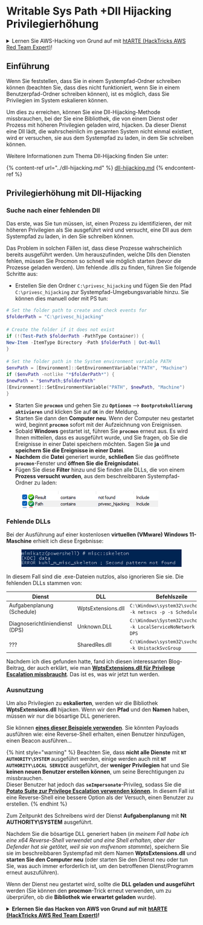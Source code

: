 # Writable Sys Path +Dll Hijacking Privilegierhöhung

<details>

<summary>Lernen Sie AWS-Hacking von Grund auf mit <a href="https://training.hacktricks.xyz/courses/arte">htARTE (HackTricks AWS Red Team Expert)</a>!</summary>

Andere Möglichkeiten, HackTricks zu unterstützen:

- Wenn Sie Ihr Unternehmen in HackTricks bewerben möchten oder HackTricks als PDF herunterladen möchten, überprüfen Sie die [ABONNEMENTPLÄNE](https://github.com/sponsors/carlospolop)!
- Holen Sie sich das offizielle PEASS & HackTricks-Merchandise
- Entdecken Sie die PEASS-Familie, unsere Sammlung exklusiver NFTs
- Treten Sie der Discord-Gruppe oder der Telegram-Gruppe bei oder folgen Sie uns auf Twitter
- Teilen Sie Ihre Hacking-Tricks, indem Sie PRs an die HackTricks- und HackTricks Cloud-GitHub-Repositories senden.

</details>

## Einführung

Wenn Sie feststellen, dass Sie in einem Systempfad-Ordner schreiben können (beachten Sie, dass dies nicht funktioniert, wenn Sie in einem Benutzerpfad-Ordner schreiben können), ist es möglich, dass Sie Privilegien im System eskalieren können.

Um dies zu erreichen, können Sie eine Dll-Hijacking-Methode missbrauchen, bei der Sie eine Bibliothek, die von einem Dienst oder Prozess mit höheren Privilegien geladen wird, hijacken. Da dieser Dienst eine Dll lädt, die wahrscheinlich im gesamten System nicht einmal existiert, wird er versuchen, sie aus dem Systempfad zu laden, in dem Sie schreiben können.

Weitere Informationen zum Thema Dll-Hijacking finden Sie unter:

{% content-ref url="../dll-hijacking.md" %}
[dll-hijacking.md](../dll-hijacking.md)
{% endcontent-ref %}

## Privilegierhöhung mit Dll-Hijacking

### Suche nach einer fehlenden Dll

Das erste, was Sie tun müssen, ist, einen Prozess zu identifizieren, der mit höheren Privilegien als Sie ausgeführt wird und versucht, eine Dll aus dem Systempfad zu laden, in den Sie schreiben können.

Das Problem in solchen Fällen ist, dass diese Prozesse wahrscheinlich bereits ausgeführt werden. Um herauszufinden, welche Dlls den Diensten fehlen, müssen Sie Procmon so schnell wie möglich starten (bevor die Prozesse geladen werden). Um fehlende .dlls zu finden, führen Sie folgende Schritte aus:

- Erstellen Sie den Ordner `C:\privesc_hijacking` und fügen Sie den Pfad `C:\privesc_hijacking` zur Systempfad-Umgebungsvariable hinzu. Sie können dies manuell oder mit PS tun:
```powershell
# Set the folder path to create and check events for
$folderPath = "C:\privesc_hijacking"

# Create the folder if it does not exist
if (!(Test-Path $folderPath -PathType Container)) {
New-Item -ItemType Directory -Path $folderPath | Out-Null
}

# Set the folder path in the System environment variable PATH
$envPath = [Environment]::GetEnvironmentVariable("PATH", "Machine")
if ($envPath -notlike "*$folderPath*") {
$newPath = "$envPath;$folderPath"
[Environment]::SetEnvironmentVariable("PATH", $newPath, "Machine")
}
```
* Starten Sie **`procmon`** und gehen Sie zu **`Optionen`** --> **`Bootprotokollierung aktivieren`** und klicken Sie auf **`OK`** in der Meldung.
* Starten Sie dann den **Computer neu**. Wenn der Computer neu gestartet wird, beginnt **`procmon`** sofort mit der Aufzeichnung von Ereignissen.
* Sobald **Windows** gestartet ist, führen Sie **`procmon`** erneut aus. Es wird Ihnen mitteilen, dass es ausgeführt wurde, und Sie fragen, ob Sie die Ereignisse in einer Datei speichern möchten. Sagen Sie **ja** und **speichern Sie die Ereignisse in einer Datei**.
* **Nachdem** die **Datei** generiert wurde, **schließen** Sie das geöffnete **`procmon`**-Fenster und **öffnen Sie die Ereignisdatei**.
* Fügen Sie diese **Filter** hinzu und Sie finden alle DLLs, die von einem **Prozess versucht wurden**, aus dem beschreibbaren Systempfad-Ordner zu laden:

<figure><img src="../../../.gitbook/assets/image (18).png" alt=""><figcaption></figcaption></figure>

### Fehlende DLLs

Bei der Ausführung auf einer kostenlosen **virtuellen (VMware) Windows 11-Maschine** erhielt ich diese Ergebnisse:

<figure><img src="../../../.gitbook/assets/image (253).png" alt=""><figcaption></figcaption></figure>

In diesem Fall sind die .exe-Dateien nutzlos, also ignorieren Sie sie. Die fehlenden DLLs stammen von:

| Dienst                          | DLL                | Befehlszeile                                                        |
| ------------------------------- | ------------------ | -------------------------------------------------------------------- |
| Aufgabenplanung (Schedule)      | WptsExtensions.dll | `C:\Windows\system32\svchost.exe -k netsvcs -p -s Schedule`          |
| Diagnoserichtliniendienst (DPS) | Unknown.DLL        | `C:\Windows\System32\svchost.exe -k LocalServiceNoNetwork -p -s DPS` |
| ???                             | SharedRes.dll      | `C:\Windows\system32\svchost.exe -k UnistackSvcGroup`                |

Nachdem ich dies gefunden hatte, fand ich diesen interessanten Blog-Beitrag, der auch erklärt, wie man [**WptsExtensions.dll für Privilege Escalation missbraucht**](https://juggernaut-sec.com/dll-hijacking/#Windows\_10\_Phantom\_DLL\_Hijacking\_-\_WptsExtensionsdll). Das ist es, was wir jetzt tun werden.

### Ausnutzung

Um also Privilegien zu **eskalierten**, werden wir die Bibliothek **WptsExtensions.dll** hijacken. Wenn wir den **Pfad** und den **Namen** haben, müssen wir nur die bösartige DLL generieren.

Sie können [**eines dieser Beispiele verwenden**](../dll-hijacking.md#creating-and-compiling-dlls). Sie könnten Payloads ausführen wie: eine Reverse-Shell erhalten, einen Benutzer hinzufügen, einen Beacon ausführen...

{% hint style="warning" %}
Beachten Sie, dass **nicht alle Dienste** mit **`NT AUTHORITY\SYSTEM`** ausgeführt werden, einige werden auch mit **`NT AUTHORITY\LOCAL SERVICE`** ausgeführt, der **weniger Privilegien** hat und Sie **keinen neuen Benutzer erstellen können**, um seine Berechtigungen zu missbrauchen.\
Dieser Benutzer hat jedoch das **`seImpersonate`**-Privileg, sodass Sie die [**Potato Suite zur Privilege Escalation verwenden können**](../roguepotato-and-printspoofer.md). In diesem Fall ist eine Reverse-Shell eine bessere Option als der Versuch, einen Benutzer zu erstellen.
{% endhint %}

Zum Zeitpunkt des Schreibens wird der Dienst **Aufgabenplanung** mit **Nt AUTHORITY\SYSTEM** ausgeführt.

Nachdem Sie die bösartige DLL generiert haben (_in meinem Fall habe ich eine x64 Reverse-Shell verwendet und eine Shell erhalten, aber der Defender hat sie getötet, weil sie von msfvenom stammte_), speichern Sie sie im beschreibbaren Systempfad mit dem Namen **WptsExtensions.dll** und **starten Sie den Computer neu** (oder starten Sie den Dienst neu oder tun Sie, was auch immer erforderlich ist, um den betroffenen Dienst/Programm erneut auszuführen).

Wenn der Dienst neu gestartet wird, sollte die **DLL geladen und ausgeführt** werden (Sie können den **procmon**-Trick erneut verwenden, um zu überprüfen, ob die **Bibliothek wie erwartet geladen** wurde).

<details>

<summary><strong>Erlernen Sie das Hacken von AWS von Grund auf mit</strong> <a href="https://training.hacktricks.xyz/courses/arte"><strong>htARTE (HackTricks AWS Red Team Expert)</strong></a><strong>!</strong></summary>

Andere Möglichkeiten, HackTricks zu unterstützen:

* Wenn Sie Ihr **Unternehmen in HackTricks bewerben möchten** oder **HackTricks als PDF herunterladen** möchten, überprüfen Sie die [**ABONNEMENTPLÄNE**](https://github.com/sponsors/carlospolop)!
* Holen Sie sich das [**offizielle PEASS & HackTricks-Merchandise**](https://peass.creator-spring.com)
* Entdecken Sie [**The PEASS Family**](https://opensea.io/collection/the-peass-family), unsere Sammlung exklusiver [**NFTs**](https://opensea.io/collection/the-peass-family)
* **Treten Sie der** 💬 [**Discord-Gruppe**](https://discord.gg/hRep4RUj7f) oder der [**Telegramm-Gruppe**](https://t.me/peass) bei oder folgen Sie uns auf **Twitter** 🐦 [**@carlospolopm**](https://twitter.com/hacktricks_live)**.**
* **Teilen Sie Ihre Hacking-Tricks, indem Sie PRs an die** [**HackTricks**](https://github.com/carlospolop/hacktricks) und [**HackTricks Cloud**](https://github.com/carlospolop/hacktricks-cloud) **GitHub-Repositories** senden.

</details>

